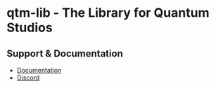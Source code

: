# qtm-lib - The Library for Quantum Studios

## Support & Documentation
* [Documentation](https://docs.quantum-studios.net/)
* [Discord](https://dc.quantum-studios.net/)
